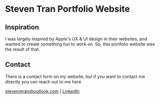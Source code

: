 # Steven Tran Portfolio Website

## Inspiration
I was largely inspired by Apple's UX & UI design in their websites, and wanted to create something fun to work on. So, this portfolio website was the result of that.

## Contact
There is a contact form on my website, but if you want to contact me directly you can reach out to me here

stevenntran@outlook.com | [LinkedIn](https://www.linkedin.com/in/steven-tran-26735b206/)
